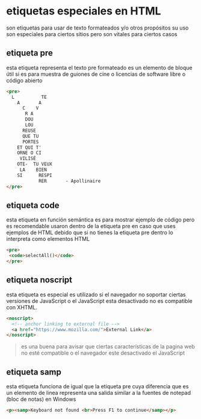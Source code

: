 # etiquetas especiales en HTML

son etiquetas para usar de texto formateados y/o otros propósitos su uso son especiales para ciertos sitios pero son vitales para ciertos casos

## etiqueta pre

esta etiqueta representa el texto pre formateado es un elemento de bloque útil si es para muestra de guiones de cine o licencias de software libre o código abierto

```html
<pre>
  L          TE
    A       A
      C    V
       R A
       DOU
       LOU
      REUSE
      QUE TU
      PORTES
    ET QUI T'
    ORNE O CI
     VILISÉ
    OTE-  TU VEUX
     LA    BIEN
    SI      RESPI
            RER       - Apollinaire
</pre>
```

## etiqueta code

esta etiqueta en función semántica es para mostrar ejemplo de código pero es recomendable usaron dentro de la etiqueta pre en caso que uses ejemplos de HTML debido que si no tienes la etiqueta pre dentro lo interpreta como elementos HTML

```html
<pre>
 <code>selectAll()</code>
</pre>
```

## etiqueta noscript

esta etiqueta es especial es utilizado si el navegador no soportar ciertas versiones de JavaScript o el JavaScript esta desactivado no es compatible con XHTML.

```html
<noscript>
  <!-- anchor linking to external file -->
  <a href="https://www.mozilla.com/">External Link</a>
</noscript>
```

> es una buena para avisar que ciertas características de la pagina web no esté compatible o el navegador este desactivado el JavaScript

## etiqueta samp

esta etiqueta funciona de igual que la etiqueta pre cuya diferencia que es un elemento de linea representa una salida similar a la fuentes de notepad (bloc de notas) en Windows

```html
<p><samp>Keyboard not found <br>Press F1 to continue</samp></p>
```